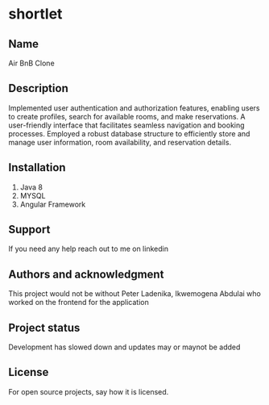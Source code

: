 # shortlet


## Name
Air BnB Clone

## Description
Implemented user authentication and authorization features, enabling users to create profiles, search for available rooms, and make reservations. 
A user-friendly interface that facilitates seamless navigation and booking processes. 
Employed a robust database structure to efficiently store and manage user information, room availability, and reservation details.

## Installation
1. Java 8
2. MYSQL
3. Angular Framework

## Support
If you need any help reach out to me on linkedin

## Authors and acknowledgment
This project would not be without Peter Ladenika, Ikwemogena Abdulai who worked on the frontend for the application


## Project status
Development has slowed down and updates may or maynot be added
## License
For open source projects, say how it is licensed.

